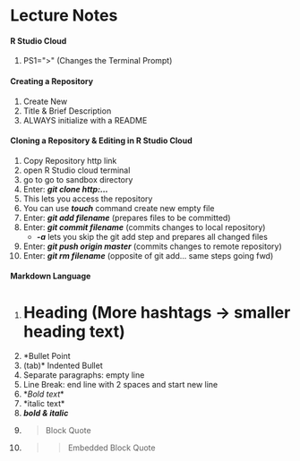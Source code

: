 # Lecture Notes 

#### R Studio Cloud

1. PS1=">" (Changes the Terminal Prompt)
     
#### Creating a Repository  

1. Create New
2. Title & Brief Description
3. ALWAYS initialize with a README
    
#### Cloning a Repository & Editing in R Studio Cloud
1. Copy Repository http link
2. open R Studio cloud terminal 
3. go to go to sandbox directory
4. Enter: ***git clone http:...***
5. This lets you access the repository 
6. You can use ***touch*** command create new empty file
7. Enter: ***git add filename*** (prepares files to be committed) 
8. Enter: ***git commit filename*** (commits changes to local repository)  
     * ***-a*** lets you skip the git add step and prepares all changed files
9. Enter: ***git push origin master*** (commits changes to remote repository)
10. Enter: ***git rm filename*** (opposite of git add... same steps going fwd)

#### Markdown Language 
1. # Heading (More hashtags -> smaller heading text)
2. *Bullet Point
3. (tab)* Indented Bullet
4. Separate paragraphs: empty line
5. Line Break: end line with 2 spaces and start new line
6. \**Bold text**
7. \*italic text*
8. ***bold & italic***
9. > Block Quote 
10. >> Embedded Block Quote
